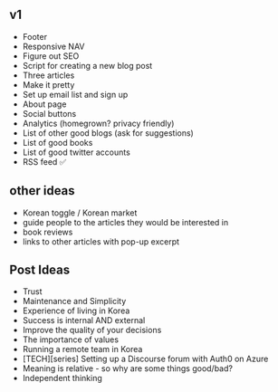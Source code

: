 ## v1

- Footer
- Responsive NAV
- Figure out SEO
- Script for creating a new blog post
- Three articles
- Make it pretty
- Set up email list and sign up
- About page
- Social buttons
- Analytics (homegrown? privacy friendly)
- List of other good blogs (ask for suggestions)
- List of good books
- List of good twitter accounts
- RSS feed ✅

## other ideas

- Korean toggle / Korean market
- guide people to the articles they would be interested in
- book reviews
- links to other articles with pop-up excerpt

## Post Ideas

- Trust
- Maintenance and Simplicity
- Experience of living in Korea
- Success is internal AND external
- Improve the quality of your decisions
- The importance of values
- Running a remote team in Korea
- [TECH][series] Setting up a Discourse forum with Auth0 on Azure
- Meaning is relative - so why are some things good/bad?
- Independent thinking
